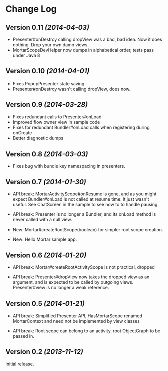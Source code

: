 Change Log
==========

Version 0.11 *(2014-04-03)*
----------------------------

  * Presenter#onDestroy calling dropView was a bad, bad idea. Now it does
    nothing. Drop your own damn views.
  * MortarScopeDevHelper now dumps in alphabetical order, tests pass under 
    Java 8 

Version 0.10 *(2014-04-01)*
----------------------------
  * Fixes PopupPresenter state saving
  * Presenter#onDestroy wasn't calling dropView, does now.

Version 0.9 *(2014-03-28)*
----------------------------
  * Fixes redundant calls to Presenter#onLoad
  * Improved flow owner view in sample code
  * Fixes for redundant Bundler#onLoad calls when registering during onCreate
  * Better diagnostic dumps

Version 0.8 *(2014-03-03)*
----------------------------
  * Fixes bug with bundle key namespacing in presenters.

Version 0.7 *(2014-01-30)*
----------------------------
  * API break: MortarActivityScope#onResume is gone, and as you might expect
    Bundler#onLoad is not called at resume time. It just wasn't useful. See
    ChatScreen in the sample to see how to to handle pausing.

  * API break: Presenter is no longer a Bundler, and its onLoad method
    is never called with a null view.

  * New: Mortar#createRootScope(boolean) for simpler root scope creation.

  * New: Hello Mortar sample app.

Version 0.6 *(2014-01-20)*
----------------------------
  * API break: Mortar#createRootActivityScope is not practical, dropped

  * API break: Presenter#dropView now takes the dropped view as an argument,
    and is expected to be called by outgoing views. Presenter#view
    is no longer a weak reference.

Version 0.5 *(2014-01-21)*
----------------------------
  * API break: Simplified Presenter API, HasMortarScope renamed MortarContext and need not
    be implemented by view classes

  * API break: Root scope can belong to an activity, root ObjectGraph to be passed in.

Version 0.2 *(2013-11-12)*
----------------------------

Initial release.
